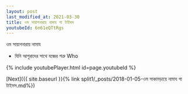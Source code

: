 ```yaml
---
layout: post
last_modified_at: 2021-03-30
title: ওম সায়াগনারায় নামায গা টাইমস
youtubeId: 6n61eQTtRgs
---
```

 
 
 ওম সায়াগনারায় নামায  
 
 -  যিনি আশুরাদের সাথে যজ্ঞের শত্রু Who 
 
  
 
  
 
 
 
 
 
 


{% include youtubePlayer.html id=page.youtubeId %}
 
[Next]({{ site.baseurl }}{% link  split1/_posts/2018-01-05-ওম সাকামড়ায়ে নামায গা টাইমস.md%})
 
